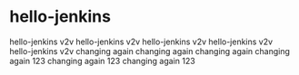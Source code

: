 # hello-jenkins
hello-jenkins v2v
hello-jenkins v2v
hello-jenkins v2v
hello-jenkins v2v
hello-jenkins v2v
changing again 
changing again 
changing again 
changing again 123 
changing again 123 
changing again 123 
